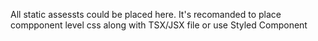 All static assessts could be placed here. It's recomanded to place compponent level css along with TSX/JSX file or use Styled Component
